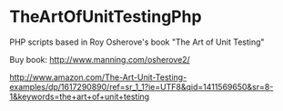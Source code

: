 TheArtOfUnitTestingPhp
======================

PHP scripts based in Roy Osherove's book "The Art of Unit Testing"

Buy book:
http://www.manning.com/osherove2/

http://www.amazon.com/The-Art-Unit-Testing-examples/dp/1617290890/ref=sr_1_1?ie=UTF8&qid=1411569650&sr=8-1&keywords=the+art+of+unit+testing
